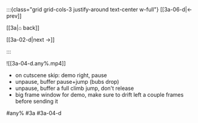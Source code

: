 :::{class="grid grid-cols-3 justify-around text-center w-full"}
[[3a-06-d|← prev]]

[[3a|⌂ back]]

[[3a-02-d|next →]]

:::

![[3a-04-d.any%.mp4]]

* on cutscene skip: demo right, pause
* unpause, buffer pause+jump (bubs drop)
* unpause, buffer a full climb jump, don't release
* big frame window for demo, make sure to drift left a couple frames before sending it

#any% #3a #3a-04-d

